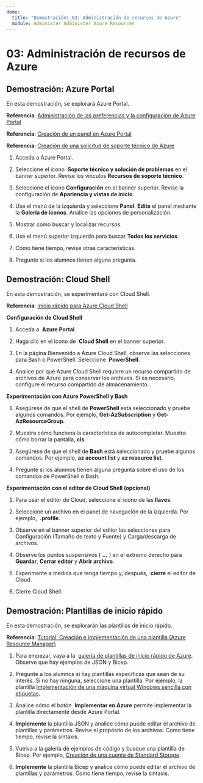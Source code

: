```yaml
---
demo:
  title: "Demostración\_03: Administración de recursos de Azure"
  module: Administer Administer Azure Resources
---
```

# 03: Administración de recursos de Azure

## Demostración: Azure Portal

En esta demostración, se explorará Azure Portal.

**Referencia**: [Administración de las preferencias y la configuración de Azure Portal](https://docs.microsoft.com/azure/azure-portal/set-preferences)

**Referencia**: [Creación de un panel en Azure Portal](https://docs.microsoft.com/azure/azure-portal/azure-portal-dashboards)

**Referencia**: [Creación de una solicitud de soporte técnico de Azure](https://docs.microsoft.com/azure/azure-portal/supportability/how-to-create-azure-support-request)

1. Acceda a Azure Portal.

1. Seleccione el icono  **Soporte técnico y solución de problemas** en el banner superior. Revise los vínculos **Recursos de soporte técnico**. 

1. Seleccione el icono **Configuración** en el banner superior.  Revise la configuración de **Apariencia y vistas de inicio**. 

1. Use el menú de la izquierda y seleccione **Panel**. **Edite** el panel mediante la **Galería de iconos**. Analice las opciones de personalización.

1. Mostrar cómo buscar y localizar recursos.

1. Use el menú superior izquierdo para buscar **Todos los servicios**. 

1. Como tiene tiempo, revise otras características.
   
1. Pregunte si los alumnos tienen alguna pregunta.

## Demostración: Cloud Shell

En esta demostración, se experimentará con Cloud Shell.

**Referencia**: [Inicio rápido para Azure Cloud Shell](https://learn.microsoft.com/en-us/azure/cloud-shell/quickstart?tabs=azurecli)

**Configuración de Cloud Shell**

1.  Acceda a  **Azure Portal**.

1.  Haga clic en el icono de  **Cloud Shell** en el banner superior.

1.  En la página Bienvenido a Azure Cloud Shell, observe las selecciones para Bash o PowerShell.  Seleccione  **PowerShell**.

1.  Analice por qué Azure Cloud Shell requiere un recurso compartido de archivos de Azure para conservar los archivos. Si es necesario, configure el recurso compartido de almacenamiento. 

**Experimentación con Azure PowerShell y Bash**

1. Asegúrese de que el shell de **PowerShell** está seleccionado y pruebe algunos comandos. Por ejemplo, **Get-AzSubscription** y **Get-AzResourceGroup**.

1. Muestra cómo funciona la característica de autocompletar. Muestra cómo borrar la pantalla, **cls**. 

1. Asegúrese de que el shell de **Bash** está seleccionado y pruebe algunos comandos. Por ejemplo, **az account list** y **az resource list**.

1. Pregunte si los alumnos tienen alguna pregunta sobre el uso de los comandos de PowerShell o Bash. 

**Experimentación con el editor de Cloud Shell (opcional)**

1. Para usar el editor de Cloud, seleccione el icono de las **llaves**.

1. Seleccione un archivo en el panel de navegación de la izquierda.  Por ejemplo,  **.profile**.

1. Observe en el banner superior del editor las selecciones para Configuración (Tamaño de texto y Fuente) y Carga/descarga de archivos.

1. Observe los puntos suspensivos ( **\...** ) en el extremo derecho para **Guardar**, **Cerrar editor** y **Abrir archivo**.

1. Experimente a medida que tenga tiempo y, después,  **cierre** el editor de Cloud.

1. Cierre Cloud Shell.

## Demostración: Plantillas de inicio rápido

En esta demostración, se explorarán las plantillas de inicio rápido.

**Referencia**: [Tutorial: Creación e implementación de una plantilla (Azure Resource Manager)](https://docs.microsoft.com/en-us/azure/azure-resource-manager/templates/template-tutorial-create-first-template?tabs=azure-powershell)

1. Para empezar, vaya a la  [galería de plantillas de inicio rápido de Azure](https://learn.microsoft.com/en-us/samples/browse/?expanded=azure&products=azure-resource-manager). Observe que hay ejemplos de JSON y Bicep. 

1. Pregunte a los alumnos si hay plantillas específicas que sean de su interés. Si no hay ninguna, seleccione una plantilla. Por ejemplo, la plantilla [Implementación de una máquina virtual Windows sencilla con etiquetas](https://learn.microsoft.com/en-us/samples/azure/azure-quickstart-templates/vm-tags/).

1. Analice cómo el botón  **Implementar en Azure** permite implementar la plantilla directamente desde Azure Portal.

1. **Implemente** la plantilla JSON y analice cómo puede editar el archivo de plantillas y parámetros. Revise el propósito de los archivos. Como tiene tiempo, revise la sintaxis. 

1. Vuelva a la galería de ejemplos de código y busque una plantilla de Bicep. Por ejemplo, [Creación de una cuenta de Standard Storage](https://learn.microsoft.com/en-us/samples/azure/azure-quickstart-templates/storage-account-create/). 

1. **Implemente** la plantilla Bicep y analice cómo puede editar el archivo de plantillas y parámetros. Como tiene tiempo, revise la sintaxis. 
